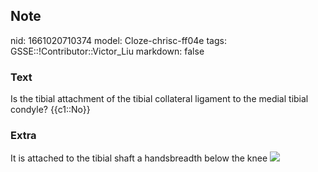 ## Note
nid: 1661020710374
model: Cloze-chrisc-ff04e
tags: GSSE::!Contributor::Victor_Liu
markdown: false

### Text
Is the tibial attachment of the tibial collateral ligament to the
medial tibial condyle? {{c1::No}}

### Extra
It is attached to the tibial shaft a handsbreadth below the knee
<img src="paste-481ce9db928b2af8076c02ffaddef8790140d6bc.jpg">
